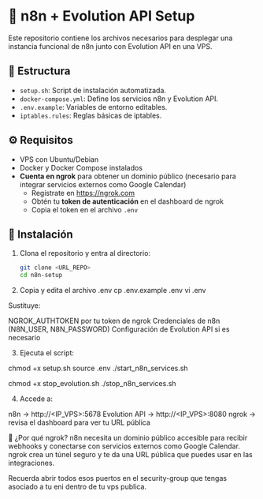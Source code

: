 # 🚀 n8n + Evolution API Setup

Este repositorio contiene los archivos necesarios para desplegar una instancia funcional de n8n junto con Evolution API en una VPS.

## 📁 Estructura
- `setup.sh`: Script de instalación automatizada.
- `docker-compose.yml`: Define los servicios n8n y Evolution API.
- `.env.example`: Variables de entorno editables.
- `iptables.rules`: Reglas básicas de iptables.

## ⚙️ Requisitos
- VPS con Ubuntu/Debian
- Docker y Docker Compose instalados
- **Cuenta en ngrok** para obtener un dominio público (necesario para integrar servicios externos como Google Calendar)
  - Regístrate en https://ngrok.com
  - Obtén tu **token de autenticación** en el dashboard de ngrok
  - Copia el token en el archivo `.env`

## 🚀 Instalación
1. Clona el repositorio y entra al directorio:
   ```bash
   git clone <URL_REPO>
   cd n8n-setup

2. Copia y edita el archivo .env
cp .env.example .env
vi .env

Sustituye:

NGROK_AUTHTOKEN por tu token de ngrok
Credenciales de n8n (N8N_USER, N8N_PASSWORD)
Configuración de Evolution API si es necesario

3. Ejecuta el script:

chmod +x setup.sh
source .env
./start_n8n_services.sh

chmod +x stop_evolution.sh
./stop_n8n_services.sh


4. Accede a:

n8n → http://<IP_VPS>:5678
Evolution API → http://<IP_VPS>:8080
ngrok → revisa el dashboard para ver tu URL pública

🔗 ¿Por qué ngrok?
n8n necesita un dominio público accesible para recibir webhooks y conectarse con servicios externos como Google Calendar. ngrok crea un túnel seguro y te da una URL pública que puedes usar en las integraciones.


Recuerda abrir todos esos puertos en el security-group que tengas asociado a tu eni dentro de tu vps publica.

